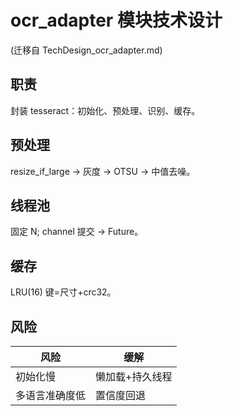 # ocr_adapter 模块技术设计
(迁移自 TechDesign_ocr_adapter.md)

## 职责
封装 tesseract：初始化、预处理、识别、缓存。

## 预处理
resize_if_large -> 灰度 -> OTSU -> 中值去噪。

## 线程池
固定 N; channel 提交 -> Future。

## 缓存
LRU(16) 键=尺寸+crc32。

## 风险
| 风险 | 缓解 |
|------|------|
| 初始化慢 | 懒加载+持久线程 |
| 多语言准确度低 | 置信度回退 |
